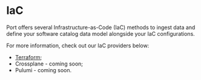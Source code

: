 # IaC

Port offers several Infrastructure-as-Code (IaC) methods to ingest data and define your software catalog data model alongside your IaC configurations.

For more information, check out our IaC providers below:

- [Terraform](./terraform.md);
- Crossplane - coming soon;
- Pulumi - coming soon.
